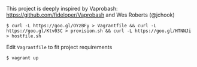 This project is deeply inspired by Vaprobash: https://github.com/fideloper/Vaprobash
and Wes Roberts (@jchook)

	$ curl -L https://goo.gl/OYzBFy > Vagrantfile && curl -L https://goo.gl/Ktv03C > provision.sh && curl -L https://goo.gl/HTNNJi > hostfile.sh
	
Edit `Vagrantfile` to fit project requirements

	$ vagrant up